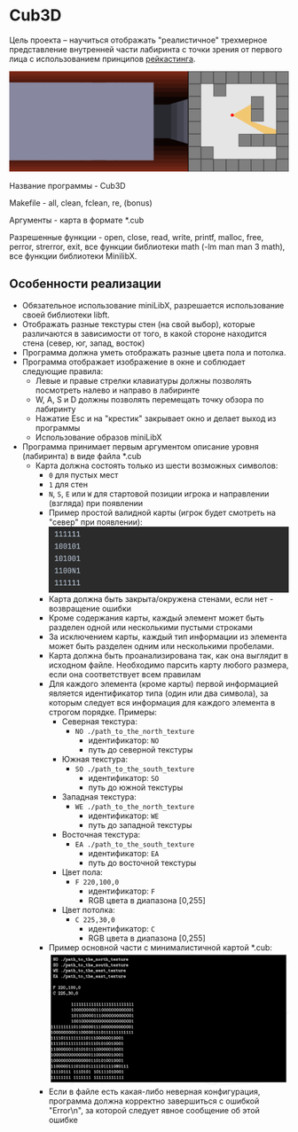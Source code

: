 # Cub3D

Цель проекта – научиться отображать "реалистичное" трехмерное представление внутренней части лабиринта с точки зрения от первого лица с использованием принципов [рейкастинга](https://ru.wikipedia.org/wiki/Ray_casting).

![](readme_resources/Simple_raycasting_with_fisheye_correction.gif)

Название программы - Cub3D

Makefile - all, clean, fclean, re, (bonus)

Аргументы - карта в формате *.cub

Разрешенные функции - open, close, read, write, printf, malloc, free, perror, strerror, exit, все функции библиотеки math (-lm man man 3 math), все функции библиотеки MinilibX.

## Особенности реализации

- Обязательное использование miniLibX, разрешается использование своей библиотеки libft.
- Отображать разные текстуры стен (на свой выбор), которые различаются в зависимости от того, в какой стороне находится стена (север, юг, запад, восток)
- Программа должна уметь отображать разные цвета пола и потолка.
- Программа отображает изображение в окне и соблюдает следующие правила:
  - Левые и правые стрелки клавиатуры должны позволять посмотреть налево и направо в лабиринте
  - W, A, S и D должны позволять перемещать точку обзора по лабиринту
  - Нажатие Esc и на "крестик" закрывает окно и делает выход из программы
  - Использование образов miniLibX
- Программа принимает первым аргументом описание уровня (лабиринта) в виде файла *.cub
  - Карта должна состоять только из шести возможных символов:
    - `0` для пустых мест
    - `1` для стен
    - `N`, `S`, `E` или `W` для стартовой позиции игрока и направлении (взгляда) при появлении
    - Пример простой валидной карты (игрок будет смотреть на "север" при появлении):
    ![](readme_resources/simple_map_example.png)
    - Карта должна быть закрыта/окружена стенами, если нет - возвращение ошибки
    - Кроме содержания карты, каждый элемент может быть разделен одной или несколькими пустыми строками
    - За исключением карты, каждый тип информации из элемента может быть разделен одним или несколькими пробелами.
    - Карта должна быть проанализирована так, как она выглядит в исходном файле. Необходимо парсить карту любого размера, если она соответствует всем правилам
    - Для каждого элемента (кроме карты) первой информацией является идентификатор типа (один или два символа), за которым следует вся информация для каждого элемента в строгом порядке. Примеры:
      - Северная текстура:
        - `NO ./path_to_the_north_texture`
          - идентификатор: `NO`
          - путь до северной текстуры
      - Южная текстура:
        - `SO ./path_to_the_south_texture`
          - идентификатор: `SO`
          - путь до южной текстуры
      - Западная текстура:
        - `WE ./path_to_the_north_texture`
          - идентификатор: `WE`
          - путь до западной текстуры
      - Восточная текстура:
        - `EA ./path_to_the_south_texture`
          - идентификатор: `EA`
          - путь до восточной текстуры
      - Цвет пола:
        - `F 220,100,0`
          - идентификатор: `F`
          - RGB цвета в диапазона [0,255]
      - Цвет потолка:
        - `C 225,30,0`
          - идентификатор: `C`
          - RGB цвета в диапазона [0,255]
    - Пример основной части с минималистичной картой *.cub:
    ![](readme_resources/map_example_from_mandatory_part.png)
    - Если в файле есть какая-либо неверная конфигурация, программа должна корректно завершиться с ошибкой "Error\n", за которой следует явное сообщение об этой ошибке
